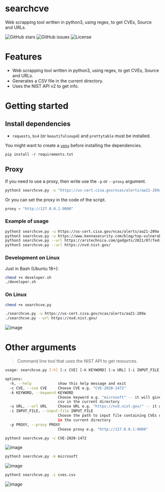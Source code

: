 # searchcve

Web scrapping tool written in python3, using regex, to get CVEs, Source and URLs.

![GitHub stars](https://img.shields.io/github/stars/stanfrbd/searchcve?style=social)
![GitHub issues](https://img.shields.io/github/issues/stanfrbd/searchcve)
![License](https://img.shields.io/github/license/stanfrbd/searchcve)

# Features

* Web scrapping tool written in python3, using regex, to get CVEs, Source and URLs.
* Generates a CSV file in the current directory.
* Uses the NIST API v2 to get info.

# Getting started

## Install dependencies

* `requests`, `bs4` (or `beautifulsoup4`) and `prettytable` must be installed.

You might want to create a [`venv`](https://docs.python.org/3/library/venv.html) before installing the dependencies.

```
pip install -r requirements.txt
```

## Proxy

If you need to use a proxy, then write use the `-p` or `--proxy` argument.

```sh
python3 searchcve.py -u "https://us-cert.cisa.gov/ncas/alerts/aa21-209a" -p "http://127.0.0.1:9000"
```

Or you can set the proxy in the code of the script.

```python
proxy = "http://127.0.0.1:9000"
```

### Example of usage

```sh
python3 searchcve.py -u https://us-cert.cisa.gov/ncas/alerts/aa21-209a
python3 searchcve.py -u https://www.kennasecurity.com/blog/top-vulnerabilities-of-the-decade/
python3 searchcve.py --url https://arstechnica.com/gadgets/2021/07/feds-list-the-top-30-most-exploited-vulnerabilities-many-are-years-old/
python3 searchcve.py --url https://nvd.nist.gov/ 
```

### Development on Linux

Just in Bash (Ubuntu 18+):
```sh
chmod +x developer.sh
./developer.sh
```

### On Linux
```sh
chmod +x searchcve.py

./searchcve.py -u https://us-cert.cisa.gov/ncas/alerts/aa21-209a
./searchcve.py --url https://nvd.nist.gov/ 
```

![image](https://user-images.githubusercontent.com/44167150/135639477-16e946a9-93e3-414d-9213-ededd32139e0.png)

# Other arguments

> Command line tool that uses the NIST API to get resources.
```sh
usage: searchcve.py [-h] [-c CVE] [-k KEYWORD] [-u URL] [-i INPUT_FILE] [-p PROXY]

options:
  -h, --help            show this help message and exit
  -c CVE, --cve CVE     Choose CVE e.g. "CVE-2020-1472"
  -k KEYWORD, --keyword KEYWORD
                        Choose keyword e.g. "microsoft" -- it will give the 20 latest vulnerabilities and export to
                        csv in the current directory
  -u URL, --url URL     Choose URL e.g. "https://nvd.nist.gov/" -- it will export to csv in the current directory
  -i INPUT_FILE, --input-file INPUT_FILE
                        Choose the path to input file containing CVEs or URLs e.g. "test.csv" -- it will export to csv
                        in the current directory
  -p PROXY, --proxy PROXY
                        Choose proxy e.g. "http://127.0.0.1:9000"
```

```sh
python3 searchcve.py -c CVE-2020-1472
```

![image](https://user-images.githubusercontent.com/44167150/135640415-7479a252-751d-45d1-bec0-9f50a7245a67.png)


```sh
python3 searchcve.py -k microsoft
```

![image](https://user-images.githubusercontent.com/44167150/135640585-d295ce9e-9f4f-49dc-9214-9bc5f60987af.png)

```sh
python3 searchcve.py -i cves.csv
```

![image](https://user-images.githubusercontent.com/44167150/135640892-bc37b259-158e-4194-a8ef-28b348b37111.png)

